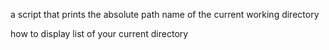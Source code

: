 a script that prints the absolute path name of the current working directory

how to display list of your current directory

